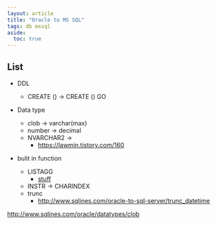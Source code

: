 ```yaml
---
layout: article
title: "Oracle to MS SQL"
tags: db mssql
aside:
  toc: true
---
```




## List

- DDL
  - CREATE ()  -> CREATE () GO
- Data type
  - clob -> varchar(max)
  - number -> decimal
  - NVARCHAR2 -> 
    - https://lawmin.tistory.com/160

- bulit in function
  - LISTAGG
    - [stuff](https://docs.microsoft.com/en-us/sql/t-sql/functions/stuff-transact-sql?view=sql-server-ver15)
  - INSTR -> CHARINDEX
  - trunc
    - http://www.sqlines.com/oracle-to-sql-server/trunc_datetime

http://www.sqlines.com/oracle/datatypes/clob


